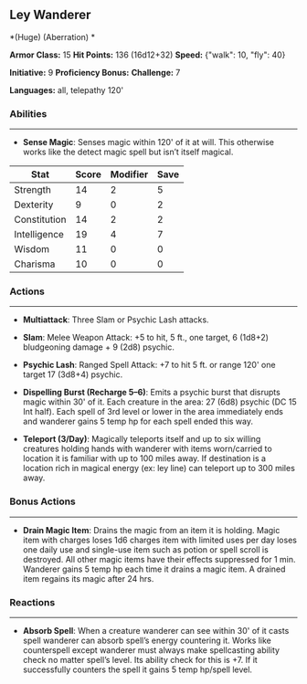 ## Ley Wanderer
*(Huge) (Aberration) *

**Armor Class:** 15
**Hit Points:** 136 (16d12+32)
**Speed:** {"walk": 10, "fly": 40}

**Initiative:** 9
**Proficiency Bonus:**
**Challenge:** 7

**Languages:** all, telepathy 120'

### Abilities
 --- 
- **Sense Magic**: Senses magic within 120' of it at will. This otherwise works like the detect magic spell but isn’t itself magical.



| Stat | Score | Modifier | Save |
| ---- | ---- | ---- | ---- |
| Strength | 14 | 2 | 5 |
| Dexterity | 9 | 0 | 2 |
| Constitution | 14 | 2 | 2 |
| Intelligence | 19 | 4 | 7 |
| Wisdom | 11 | 0 | 0 |
| Charisma | 10 | 0 | 0 |

### Actions
 --- 
- **Multiattack**: Three Slam or Psychic Lash attacks.

- **Slam**: Melee Weapon Attack: +5 to hit, 5 ft., one target, 6 (1d8+2) bludgeoning damage + 9 (2d8) psychic.

- **Psychic Lash**: Ranged Spell Attack: +7 to hit 5 ft. or range 120' one target 17 (3d8+4) psychic.

- **Dispelling Burst (Recharge 5–6)**: Emits a psychic burst that disrupts magic within 30' of it. Each creature in the area: 27 (6d8) psychic (DC 15 Int half). Each spell of 3rd level or lower in the area immediately ends and wanderer gains 5 temp hp for each spell ended this way.

- **Teleport (3/Day)**: Magically teleports itself and up to six willing creatures holding hands with wanderer with items worn/carried to location it is familiar with up to 100 miles away. If destination is a location rich in magical energy (ex: ley line) can teleport up to 300 miles away.

### Bonus Actions
 --- 
- **Drain Magic Item**: Drains the magic from an item it is holding. Magic item with charges loses 1d6 charges item with limited uses per day loses one daily use and single-use item such as potion or spell scroll is destroyed. All other magic items have their effects suppressed for 1 min. Wanderer gains 5 temp hp each time it drains a magic item. A drained item regains its magic after 24 hrs.

### Reactions
 --- 
- **Absorb Spell**: When a creature wanderer can see within 30' of it casts spell wanderer can absorb spell’s energy countering it. Works like counterspell except wanderer must always make spellcasting ability check no matter spell’s level. Its ability check for this is +7. If it successfully counters the spell it gains 5 temp hp/spell level.

